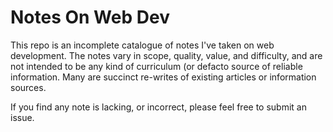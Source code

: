 # Notes On Web Dev

This repo is an incomplete catalogue of notes I've taken on web development. The notes vary in scope, quality, value, and difficulty, and are not intended to be any kind of curriculum (or defacto source of reliable information. Many are succinct re-writes of existing articles or information sources.

If you find any note is lacking, or incorrect, please feel free to submit an issue.
